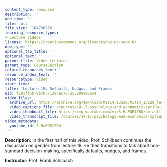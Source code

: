 ```yaml
---
content_type: resource
description: ''
end_time: ''
file: null
file_size: '164736266'
learning_resource_types:
- Lecture Videos
license: https://creativecommons.org/licenses/by-nc-sa/4.0/
ocw_type: ''
optional_tab_title: ''
optional_text: ''
parent_title: Video Lectures
parent_type: CourseSection
related_resources_text: ''
resource_index_text: ''
resourcetype: Video
start_time: ''
title: 'Lecture 19: Defaults, Nudges, and Frames'
uid: f201ff5b-9b7b-7139-ac76-253209658a54
video_files:
  archive_url: https://archive.org/download/MIT14.13S20/MIT14_13S20_lec19_300k.mp4
  video_captions_file: /courses/14-13-psychology-and-economics-spring-2020/290476d9b5a3585ba944ecec31dfbc86_S-BaPQR1ZRU.vtt
  video_thumbnail_file: https://img.youtube.com/vi/S-BaPQR1ZRU/default.jpg
  video_transcript_file: /courses/14-13-psychology-and-economics-spring-2020/6a7ae645d161b722f84834a7ff2ff9ba_S-BaPQR1ZRU.pdf
video_metadata:
  youtube_id: S-BaPQR1ZRU
---
```


**Description:** In the first half of this video, Prof. Schilbach continues the discussion on gender from lecture 18. He then transitions to talk about non-standard decision-making, specifically defaults, nudges, and frames.

**Instructor:** Prof. Frank Schilbach

